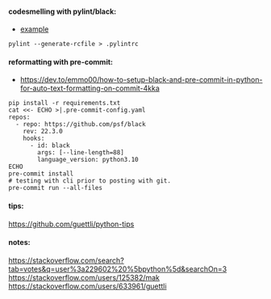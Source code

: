 #### codesmelling with pylint/black:

- [example](https://raw.githubusercontent.com/saminarp/rwar/main/.pylintrc)

```
pylint --generate-rcfile > .pylintrc
```

#### reformatting with pre-commit:

- https://dev.to/emmo00/how-to-setup-black-and-pre-commit-in-python-for-auto-text-formatting-on-commit-4kka

```
pip install -r requirements.txt
cat <<- ECHO >|.pre-commit-config.yaml
repos:
  - repo: https://github.com/psf/black
    rev: 22.3.0
    hooks:
      - id: black
        args: [--line-length=88]
        language_version: python3.10
ECHO
pre-commit install
# testing with cli prior to posting with git.
pre-commit run --all-files
```

#### tips:

https://github.com/guettli/python-tips

#### notes:

https://stackoverflow.com/search?tab=votes&q=user%3a229602%20%5bpython%5d&searchOn=3
https://stackoverflow.com/users/125382/mak
https://stackoverflow.com/users/633961/guettli
